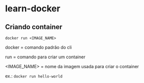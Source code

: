 # learn-docker

## Criando container
`docker run <IMAGE_NAME>`

docker = comando padrão do cli

run = comando para criar um container

<IMAGE_NAME> = nome da imagem usada para criar o container

ex.: `docker run hello-world`
